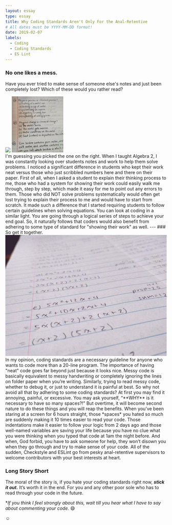 ```yaml
---
layout: essay
type: essay
title: Why Coding Standards Aren't Only For the Anal-Retentive
# All dates must be YYYY-MM-DD format!
date: 2019-02-07
labels:
  - Coding
  - Coding Standards
  - ES Lint
---
```


### No one likes a mess.

Have you ever tried to make sense of someone else's notes and just been completely lost?  Which of these would you rather read?
<div class="ui rounded images">
  <img class="ui image" src="../images/messy_writing.jpg" style="height: 175px">
  <img class="ui image" src="../images/neat_writing.jpg" style="height: 175px">
</div>
I'm guessing you picked the one on the right.  When I taught Algebra 2, I was constantly looking over students notes and work to help them solve problems.  I noticed a significant difference in students who kept their work neat versus those who just scribbled numbers here and there on their paper.  First of all, when I asked a student to explain their thinking process to me, those who had a system for showing their work could easily walk me through, step by step, which made it easy for me to point out any errors to them.  Those who did NOT solve problems systematically would often get lost trying to explain their process to me and would have to start from scratch.  It made such a difference that I started requiring students to follow certain guidelines when solving equations.  You can look at coding in a similar light.  You are going through a logical series of steps to achieve your end goal.  So, it naturally follows that coders would also benefit from adhering to some type of standard for "showing their work" as well.
---
### So get it together.

<img class= "ui small rounded image float right" src='../images/math_neat2.jpg'>
In my opinion, coding standards are a necessary guideline for anyone who wants to code more than a 20-line program.  The importance of having "neat" code goes far beyond just because it looks nice.  Messy code is basically equivalent to messy handwriting or completely ignoring the lines on folder paper when you’re writing.  Similarly, trying to read messy code, whether to debug it, or just to understand it is painful at best.  So why not avoid all that by adhering to some coding standards?  At first you may find it annoying, painful, or excessive.  You may ask yourself, “**WHY** is it necessary to have so many spaces?!”  But overtime, it will become second nature to do these things and you will reap the benefits.  When you’ve been staring at a screen for 6 hours straight, those *spaces* you hated so much are suddenly making it 10 times easier to read your code.  Those indentations make it easier to follow your logic from 2 days ago and those well-named variables are saving your life because you have no clue what you were thinking when you typed that code at 1am the night before.  And when, God forbid, you have to ask someone for help, they won’t disown you when they go through and try to make sense of your code.  All of the sudden, Checkstyle and ESLint go from pesky anal-retentive supervisors to welcome contributors with your best interests at heart.

### Long Story Short
The moral of the story is, if you hate your coding standards right now, ***stick it out.***  It’s worth it in the end.  For you and any other poor sole who has to read through your code in the future.  


\**If you think I feel strongly about this, wait till you hear what I have to say about commenting your code.* 😄

<html> &#9786 </html>
